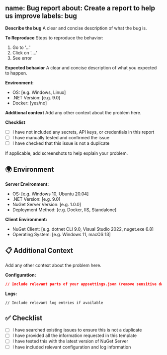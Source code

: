 name: Bug report
about: Create a report to help us improve
labels: bug
---

**Describe the bug**
A clear and concise description of what the bug is.

**To Reproduce**
Steps to reproduce the behavior:
1. Go to '...'
2. Click on '....'
3. See error

**Expected behavior**
A clear and concise description of what you expected to happen.

**Environment:**
- OS: [e.g. Windows, Linux]
- .NET Version: [e.g. 9.0]
- Docker: [yes/no]

**Additional context**
Add any other context about the problem here.

**Checklist**
- [ ] I have not included any secrets, API keys, or credentials in this report
- [ ] I have manually tested and confirmed the issue
- [ ] I have checked that this issue is not a duplicate

If applicable, add screenshots to help explain your problem.

## 🌍 Environment

**Server Environment:**
- OS: [e.g. Windows 10, Ubuntu 20.04]
- .NET Version: [e.g. 9.0]
- NuGet Server Version: [e.g. 1.0.0]
- Deployment Method: [e.g. Docker, IIS, Standalone]

**Client Environment:**
- NuGet Client: [e.g. dotnet CLI 9.0, Visual Studio 2022, nuget.exe 6.8]
- Operating System: [e.g. Windows 11, macOS 13]

## 📋 Additional Context

Add any other context about the problem here.

**Configuration:**
```json
// Include relevant parts of your appsettings.json (remove sensitive data like API keys)
```

**Logs:**
```
// Include relevant log entries if available
```

## ✅ Checklist

- [ ] I have searched existing issues to ensure this is not a duplicate
- [ ] I have provided all the information requested in this template
- [ ] I have tested this with the latest version of NuGet Server
- [ ] I have included relevant configuration and log information

